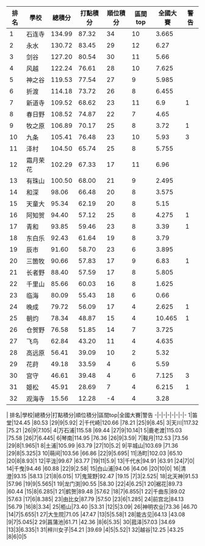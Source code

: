 排名|學校|總積分|打點積分|順位積分|區間top|全國大賽|警告
-|-|-|-|-|-|-|-
1|石连寺|134.99 |87.32 |34|10|3.665|
2|永水|130.72 |83.45 |29|12|6.27|
3|剑谷|127.20 |80.54 |30|11|5.66|
4|风越|122.24 |76.61 |28|10|7.625|
5|神之谷|119.53 |77.54 |27|9|5.985|
6|折渡|114.18 |73.72 |26|8|6.455|
7|新道寺|109.52 |68.62 |23|11|6.9|1
8|春日野|108.52 |74.87 |22|7|4.65|
9|牧之原|106.89 |70.17 |25|8|3.72|1
10|九条|105.41 |76.48 |23|10|5.93|3
11|泽村|104.50 |65.74 |25|8|5.755|
12|霜月荣花|102.29 |67.33 |17|11|6.96|
13|有珠山|100.50 |68.00 |21|9|2.495|
14|和深|98.06 |66.48 |20|8|3.575|
15|天童大|95.34 |62.19 |20|8|5.15|
16|阿知贺|94.40 |57.12 |25|8|4.275|1
17|青和|93.85 |59.46 |23|8|3.39|1
18|东白乐|92.43 |61.64 |19|8|3.79|
19|辰市|91.60 |58.70 |23|6|3.895|
20|三箇牧|90.66 |57.83 |17|9|6.83|1
21|长者野|88.40 |57.59 |17|8|5.805|
22|千里山|85.66 |60.03 |16|8|1.625|
23|临海|80.09 |55.43 |18|6|0.66|
24|晚成|79.72 |56.09 |17|4|2.625|1
25|朝灼|78.34 |48.87 |15|4|10.465|1
26|仓贺野|76.58 |51.85 |14|7|3.725|
27|飞鸟|62.84 |43.20 |11|4|4.635|
28|高远原|56.41 |39.09 |10|2|5.32|
29|花莳|49.18 |33.59 |4|6|5.59|
30|宫守|46.61 |39.48 |4|6|7.125|3
31|姬松|45.91 |28.69 |7|4|6.215|1
32|观海寺|15.56 |12.28 |-4|4|3.28|
|
排名|學校|總積分|打點積分|順位積分|區間top|全國大賽|警告
-|-|-|-|-|-|-|-
1|笛堂|124.45 |80.53 |29|9|5.92|
2|千代崎|120.66 |78.21 |25|9|8.45|
3|天川|117.32 |75.21 |26|9|7.105|
4|万石浦|115.58 |69.44 |27|9|10.14|1
5|鹿老渡|115.03 |75.58 |26|7|6.445|
6|琴南|114.95 |76.36 |26|9|3.59|
7|鞍月|112.53 |73.56 |29|8|1.965|1
8|土浦|105.99 |63.79 |27|10|5.2|
9|平城山|103.69 |71.36 |29|8|5.325|3
10|萌间|103.56 |66.86 |22|9|5.695|
11|汤町|102.03 |65.10 |20|8|8.93|1
12|平泷|99.67 |63.77 |19|11|5.9|
13|千代水|94.91 |63.91 |24|7|0|
14|千曳|94.46 |60.88 |22|9|2.58|
15|白山浦|94.06 |64.06 |20|10|0|
16|清澄|93.15 |58.13 |21|8|6.015|
17|鬼笼野|92.47 |19.15 |7|3|2.525|
18|北天神|91.53 |57.96 |19|9|5.565|1
19|龙门渕|90.55 |58.30 |22|4|6.25|1
20|裾花|89.73 |60.44 |15|8|6.285|1
21|鹤贺|89.48 |57.62 |18|7|6.855|1
22|千曲东|89.02 |57.63 |17|6|8.385|
23|由比女|87.79 |57.50 |23|6|1.285|
24|前宫北|84.13 |56.79 |16|8|3.34|
25|栢山|73.40 |53.31 |12|5|3.09|
26|神明农业|73.36 |46.70 |14|7|5.655|1
27|大生院|71.05 |47.47 |13|5|5.58|1
28|能古见|64.13 |43.08 |9|7|5.045|2
29|菖蒲池|61.71 |42.36 |8|6|5.35|
30|菰泽|57.03 |34.69 |13|3|6.335|1
31|梓川女子|54.21 |39.69 |4|5|5.52|1
32|越谷|12.25 |43.25 |8|6|0|5
